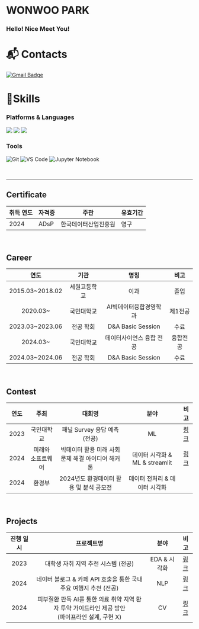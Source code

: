 # WONWOO PARK
### Hello! Nice Meet You!

# :mailbox_with_mail: Contacts
[![Gmail Badge](https://img.shields.io/badge/Gmail-d14836?style=flat-square&logo=Gmail&logoColor=white&link=mailto:qkrdnjsdn16@gmail.com)](mailto:qkrdnjsdn16@gmail.com)


# 💪Skills
### Platforms & Languages
<img src="https://img.shields.io/badge/Python-3776AB?style=flat-square&logo=Python&logoColor=white"/> <img src="https://img.shields.io/badge/Pytorch-EE4C2C?style=flat-square&logo=Pytorch&logoColor=white"/> <img src="https://img.shields.io/badge/MySQL-4479A1?style=flat-square&logo=MySQL&logoColor=white"/>


### Tools
![Git](https://img.shields.io/badge/Git-F05032.svg?&style=for-the-badge&logo=Git&logoColor=white)
![VS Code](https://img.shields.io/badge/VS%20Code-007ACC.svg?&style=for-the-badge&logo=VS%20Code&logoColor=white)
![Jupyter Notebook](https://img.shields.io/badge/Jupyter-F37626.svg?&style=for-the-badge&logo=Jupyter&logoColor=white)

<br>

----
## Certificate  
| 취득 연도 | 자격증 | 주관 | 유효기간 |
|-|-|-|-|
|2024|ADsP|한국데이터산업진흥원|영구|

<br>

##  Career
| 연도 | 기관 | 명칭 | 비고 |
| :------: | :------: | :------: | :------: |
| 2015.03~2018.02 | 세원고등학교 | 이과 | 졸업 |
| 2020.03~ |  국민대학교  | AI빅데이터융합경영학과   | 제1전공 |
| 2023.03~2023.06 | 전공 학회  | D&A Basic Session | 수료 |
| 2024.03~ |  국민대학교  | 데이터사이언스 융합 전공  | 융합전공 |
| 2024.03~2024.06 | 전공 학회  | D&A Basic Session | 수료 |


<br>

## Contest
| 연도 | 주최 | 대회명 | 분야 | 비고 |
| :------: | :------: | :------: | :------: | :------: |
|2023| 국민대학교 |패널 Survey 응답 예측 (전공)|ML|[링크](https://github.com/WonWoooPark/panel_survey_prediction)|
| 2024 | 미래와 소프트웨어 | 빅데이터 활용 미래 사회문제 해결 아이디어 해커톤 | 데이터 시각화 & ML & streamlit  |[링크](https://github.com/WonWoooPark/maintain_bill_prediction)  |
| 2024 | 환경부 | 2024년도 환경데이터 활용 및 분석 공모전 | 데이터 전처리 & 데이터 시각화 |  |


<br>

## Projects
| 진행 일시 | 프로젝트명 | 분야 | 비고 |
|:------:|:------:|:------:|:------:|
|2023|대학생 자취 지역 추천 시스템 (전공)|EDA & 시각화|[링크](https://github.com/WonWoooPark/local_recommendation)|
|2024|네이버 블로그 & 카페 API 호출을 통한 국내 주요 여행지 추천 (전공)|NLP|[링크](https://github.com/WonWoooPark/Travel_destination_recommendation/blob/main/README.md)|
|2024|피부질환 판독 AI를 통한 의료 취약 지역 환자 투약 가이드라인 제공 방안<br/>(파이프라인 설계, 구현 X)|CV|[링크](https://github.com/WonWoooPark/skin_disease)|
